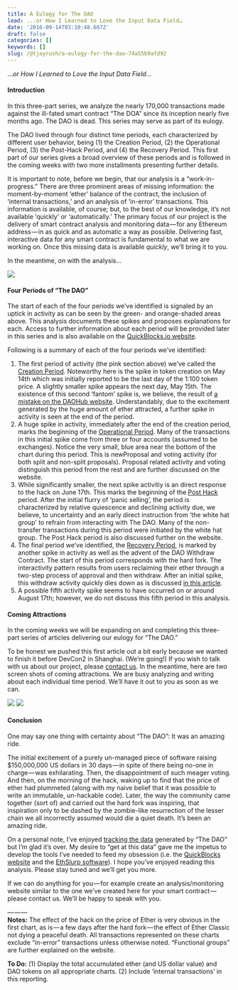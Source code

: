```yaml
---
title: A Eulogy for The DAO
lead: ...or How I Learned to Love the Input Data Field…
date: '2016-09-14T03:10:48.607Z'
draft: false
categories: []
keywords: []
slug: /@tjayrush/a-eulogy-for-the-dao-74a55b9afd92
---
```


…_or How I Learned to Love the Input Data Field…_

#### Introduction

In this three-part series, we analyze the nearly 170,000 transactions made against the ill-fated smart contract “The DOA” since its inception nearly five months ago. The DAO is dead. This series may serve as part of its eulogy.

The DAO lived through four distinct time periods, each characterized by different user behavior, being (1) the Creation Period, (2) the Operational Period, (3) the Post-Hack Period, and (4) the Recovery Period. This first part of our series gives a broad overview of these periods and is followed in the coming weeks with two more installments presenting further details.

It is important to note, before we begin, that our analysis is a “work-in-progress.” There are three prominent areas of missing information: the moment-by-moment ‘ether’ balance of the contract, the inclusion of ‘internal transactions,’ and an analysis of ‘in-error’ transactions. This information is available, of course; but, to the best of our knowledge, it’s not available ‘quickly’ or ‘automatically.’ The primary focus of our project is the delivery of smart contract analysis and monitoring data — for any Ethereum address — in as quick and as automatic a way as possible. Delivering fast, interactive data for any smart contract is fundamental to what we are working on. Once this missing data is available _quickly_, we’ll bring it to you.

In the meantime, on with the analysis…

![](/blog/medium-posts/img/008-A-Eulogy-for-The-DAO-Part-I-001.png)

#### Four Periods of “The DAO”

The start of each of the four periods we’ve identified is signaled by an uptick in activity as can be seen by the green- and orange-shaded areas above. This analysis documents these spikes and proposes explanations for each. Access to further information about each period will be provided later in this series and is also available on the [QuickBlocks.io website](http://dao.quickblocks.io).

Following is a summary of each of the four periods we’ve identified:

1.  The first period of activity (the pink section above) we’ve called the [Creation Period](http://dao.quickblocks.io/detailCreation). Noteworthy here is the spike in token creation on May 14th which was initially reported to be the last day of the 1:100 token price. A slightly smaller spike appears the next day, May 15th. The existence of this second ‘fantom’ spike is, we believe, the result of [a mistake on the DAOHub website](https://forum.daohub.org/t/the-dao-price-increase-explanation/2018). Understandably, due to the excitement generated by the huge amount of ether attracted, a further spike in activity is seen at the end of the period.
2.  A huge spike in activity, immediately after the end of the creation period, marks the beginning of the [Operational Period](http://dao.quickblocks.io/detailOperational). Many of the transactions in this initial spike come from three or four accounts (assumed to be exchanges). Notice the very small, blue area near the bottom of the chart during this period. This is newProposal and voting activity (for both split and non-split proposals). Proposal related activity and voting distinguish this period from the rest and are further discussed on the website.
3.  While significantly smaller, the next spike activitiy is an direct response to the hack on June 17th. This marks the beginning of the [Post Hack](http://www.quickblocks.io/detailPostHack) period. After the initial flurry of ‘panic selling’, the period is characterized by relative quiescence and declining activity due, we believe, to uncertainty and an early direct instruction from ‘the white hat group’ to refrain from interacting with The DAO. Many of the non-transfer transactions during this period were initiated by the white hat group. The Post Hack period is also discussed further on the website.
4.  The final period we’ve identified, the [Recovery Period](http://www.quickblocks.io/detailRecovery), is marked by another spike in activity as well as the advent of the DAO Withdraw Contract. The start of this period corresponds with the hard fork. The interactivity pattern results from users reclaiming their ether through a two-step process of approval and then withdraw. After an initial spike, this withdraw activity quickly dies down as is discussed [in this article](http://www.coindesk.com/25-million-of-dao-ether-still-remain-one-month-after-hard-fork/).
5.  A possible fifth activity spike seems to have occurred on or around August 17th; however, we do not discuss this fifth period in this analysis.

#### Coming Attractions

In the coming weeks we will be expanding on and completing this three-part series of articles delivering our eulogy for “The DAO.”

To be honest we pushed this first article out a bit early because we wanted to finish it before DevCon2 in Shanghai. (We’re going!) If you wish to talk with us about our project, please [contact us](http://doa.quickblocks.io/usContact). In the meantime, here are two screen shots of coming attractions. We are busy analyzing and writing about each individual time period. We’ll have it out to you as soon as we can.

![](/blog/medium-posts/img/008-A-Eulogy-for-The-DAO-Part-I-002.png)
![](/blog/medium-posts/img/008-A-Eulogy-for-The-DAO-Part-I-003.png)

#### Conclusion

One may say one thing with certainty about “The DAO”: It was an amazing ride.

The initial excitement of a purely un-managed piece of software raising $150,000,000 US dollars in 30 days — in spite of there being no-one in charge — was exhilarating. Then, the disappointment of such meager voting. And then, on the morning of the hack, waking up to find that the price of ether had plummeted (along with my naive belief that it was possible to write an immutable, un-hackable code). Later, the way the community came together (sort of) and carried out the hard fork was inspiring, that inspiration only to be dashed by the zombie-like resurrection of the lesser chain we all incorrectly assumed would die a quiet death. It’s been an amazing ride.

On a personal note, I’ve enjoyed [tracking the data](http://daodeepdive.com/data.html) generated by “The DAO” but I’m glad it’s over. My desire to “get at this data” gave me the impetus to develop the tools I’ve needed to feed my obsession (i.e. the [QuickBlocks website](http://quickblocks.io) and the [EthSlurp software](http://ethslurp.com)). I hope you’ve enjoyed reading this analysis. Please stay tuned and we’ll get you more.

If we can do anything for you — for example create an analysis/monitoring website similar to the one we’ve created here for your smart contract — please contact us. We’ll be happy to speak with you.

— — —   
**Notes:** The effect of the hack on the price of Ether is very obvious in the first chart, as is — a few days after the hard fork — the effect of Ether Classic not dying a peaceful death. All transactions represented on these charts exclude “in-error” transactions unless otherwise noted. “Functional groups” are further explained on the website.

**To Do:** (1) Display the total accumulated ether (and US dollar value) and DAO tokens on all appropriate charts. (2) Include ‘internal transactions’ in this reporting.
